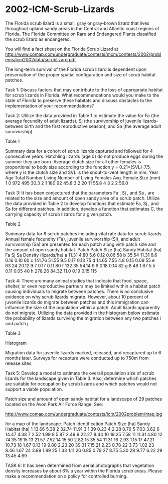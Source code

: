 # 2002-ICM-Scrub-Lizards


The Florida scrub lizard is a small, gray or gray-brown lizard that lives throughout upland sandy areas in the Central and Atlantic coast regions of Florida. The Florida Committee on Rare and Endangered Plants classified the scrub lizard as endangered.

You will find a fact sheet on the Florida Scrub Lizard at http://www.comap.com/undergraduate/contests/mcm/contests/2002/problems/icm2002data/scrublizard.pdf

The long-term survival of the Florida scrub lizard is dependent upon preservation of the proper spatial configuration and size of scrub habitat patches.

Task 1: Discuss factors that may contribute to the loss of appropriate habitat for scrub lizards in Florida. What recommendations would you make to the state of Florida to preserve these habitats and discuss obstacles to the implementation of your recommendations?

Task 2: Utilize the data provided in Table 1 to estimate the value for Fa (the average fecundity of adult lizards); Sj (the survivorship of juvenile lizards- between birth and the first reproductive season); and Sa (the average adult survivorship).

Table 1

Summary data for a cohort of scrub lizards captured and followed for 4 consecutive years. Hatchling lizards (age 0) do not produce eggs during the summer they are born. Average clutch size for all other females is proportional to body size according to the function y = 0.21*(SVL)-7.5, where y is the clutch size and SVL is the snout-to-vent length in mm.
Year 	Age 	Total Number Living 	Number of Living Females 	Avg. Female Size (mm)
1 	0 	972	495	30.3
2 	1 	180	92	45.8
3 	2 	20	11	55.8
4 	3 	2	2	56.0

Task 3: It has been conjectured that the parameters Fa , Sj , and Sa , are related to the size and amount of open sandy area of a scrub patch. Utilize the data provided in Table 2 to develop functions that estimate Fa, Sj , and Sa for different patches. In addition, develop a function that estimates C, the carrying capacity of scrub lizards for a given patch.

Table 2

Summary data for 8 scrub patches including vital rate data for scrub lizards. Annual female fecundity (Fa), juvenile survivorship (Sj), and adult survivorship (Sa) are presented for each patch along with patch size and the amount of open sandy habitat.
Patch 	Patch Size (ha) 	Sandy Habitat (ha) 	Fa 	Sj 	Sa 	Density (lizards/ha)
a 	11.31	4.80	5.6	0.12	0.06	58
b 	35.54	11.31	6.6	0.16	0.10	60
c 	141.76	51.55	9.5	0.17	0.13	75
d 	14.65	7.55	4.8	0.15	0.09	55
e 	63.24	20.12	9.7	0.17	0.11	80
f 	132.35	54.14	9.9	0.18	0.14	82
g 	8.46	1.67	5.5	0.11	0.05	40
h 	278.26	84.32	11.0	0.19	0.15	115

Task 4: There are many animal studies that indicate that food, space, shelter, or even reproductive partners may be limited within a habitat patch causing individuals to migrate between patches. There is no conclusive evidence on why scrub lizards migrate. However, about 10 percent of juvenile lizards do migrate between patches and this immigration can influence the size of the population within a patch. Adult lizards apparently do not migrate. Utilizing the data provided in the histogram below estimate the probability of lizards surviving the migration between any two patches i and patch j.

Table 3

Histogram

Migration data for juvenile lizards marked, released, and recaptured up to 6 months later. Surveys for recapture were conducted up to 750m from release sites.

Task 5: Develop a model to estimate the overall population size of scrub lizards for the landscape given in Table 3. Also, determine which patches are suitable for occupation by scrub lizards and which patches would not support a viable population.

Patch size and amount of open sandy habitat for a landscape of 29 patches located on the Avon Park Air Force Range. See:

http://www.comap.com/undergraduate/contests/icm/2002problem/map.jpg

for a map of the landscape.
Patch Identification	Patch Size (ha)	Sandy Habitat (ha)
1	13.66	5.38
2	32.74	11.91
3	1.39	0.23
4	2.28	0.76
5	7.03	3.62
6	14.47	4.38
7	2.52	1.99
8	5.87	2.49
9	22.27	8.44
10	19.25	7.58
11	11.31	4.80
12	74.35	19.15
13	21.57	7.52
14	15.50	2.82
15	35.54	11.31
16	2.93	1.15
17	47.21	10.73
18	1.67	0.13
19	9.80	2.23
20	39.31	7.15
21	2.23	0.78
22	3.73	1.02
23	8.46	1.67
24	3.89	1.89
25	1.33	1.11
26	0.85	0.79
27	8.75	5.30
28	9.77	6.22
29	13.45	4.69

TASK 6: It has been determined from aerial photographs that vegetation density increases by about 6% a year within the Florida scrub areas. Please make a recommendation on a policy for controlled burning.
